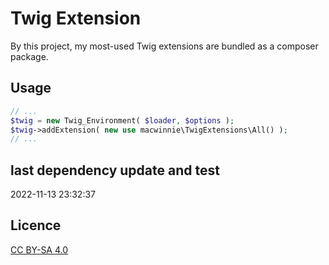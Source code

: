 # Twig Extension

By this project, my most-used Twig extensions are bundled as a composer package.

## Usage

```php
// ...
$twig = new Twig_Environment( $loader, $options );
$twig->addExtension( new use macwinnie\TwigExtensions\All() );
// ...
```

## last dependency update and test

2022-11-13 23:32:37

## Licence

[CC BY-SA 4.0](https://creativecommons.org/licenses/by-sa/4.0/deed.en)
